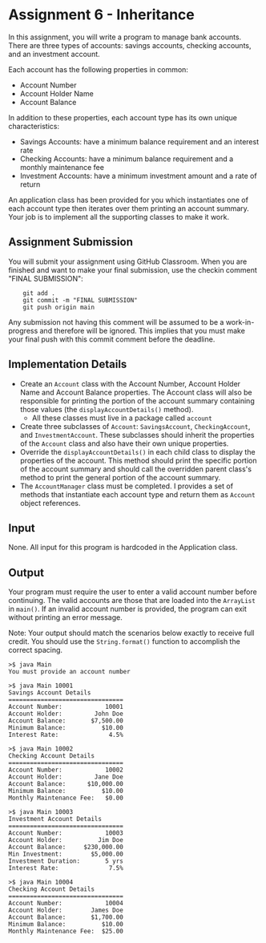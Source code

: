 # Assignment 6 - Inheritance
In this assignment, you will write a program to manage bank accounts. There are three types of accounts: savings accounts, checking accounts, and an investment account.

Each account has the following properties in common:
 - Account Number
 - Account Holder Name
 - Account Balance

In addition to these properties, each account type has its own unique characteristics:
 - Savings Accounts: have a minimum balance requirement and an interest rate
 - Checking Accounts: have a minimum balance requirement and a monthly maintenance fee
 - Investment Accounts: have a minimum investment amount and a rate of return

An application class has been provided for you which instantiates one of each account type then iterates over them printing an account summary.  Your job is to implement all the supporting classes to make it work.

## Assignment Submission
You will submit your assignment using GitHub Classroom.  When you are finished and want to make your final submission, use the checkin comment "FINAL SUBMISSION":

        git add .
        git commit -m "FINAL SUBMISSION"
        git push origin main

Any submission not having this comment will be assumed to be a work-in-progress and therefore will be ignored.  This implies that you must make your final push with this commit comment before the deadline.


## Implementation Details
 - Create an `Account` class with the Account Number, Account Holder Name and Account Balance properties. The Account class will also be responsible for printing the portion of the account summary containing those values (the `displayAccountDetails()` method).
      - All these classes must live in a package called `account`
 - Create three subclasses of `Account`: `SavingsAccount`, `CheckingAccount`, and `InvestmentAccount`. These subclasses should inherit the properties of the `Account` class and also have their own unique properties.
 - Override the `displayAccountDetails()` in each child class to display the properties of the account.  This method should print the specific portion of the account summary and should call the overridden parent class's method to print the general portion of the account summary.
 - The `AccountManager` class must be completed.  I provides a set of methods that instantiate each account type and return them as `Account` object references.

## Input
None.  All input for this program is hardcoded in the Application class.

## Output
Your program must require the user to enter a valid account number before continuing.  The valid accounts are those that are loaded into the `ArrayList` in `main()`.  If an invalid account number is provided, the program can exit without printing an error message.

Note: Your output should match the scenarios below exactly to receive full credit.  You should use the `String.format()` function to accomplish the correct spacing.

	>$ java Main
	You must provide an account number

	>$ java Main 10001
	Savings Account Details
	================================
	Account Number:            10001
	Account Holder:         John Doe
	Account Balance:       $7,500.00
	Minimum Balance:          $10.00
	Interest Rate:              4.5%

	>$ java Main 10002
	Checking Account Details
	================================
	Account Number:            10002
	Account Holder:         Jane Doe
	Account Balance:      $10,000.00
	Minimum Balance:          $10.00
	Monthly Maintenance Fee:   $0.00

	>$ java Main 10003
	Investment Account Details
	================================
	Account Number:            10003
	Account Holder:          Jim Doe
	Account Balance:     $230,000.00
	Min Investment:        $5,000.00
	Investment Duration:       5 yrs
	Interest Rate:              7.5%

	>$ java Main 10004
	Checking Account Details
	================================
	Account Number:            10004
	Account Holder:        James Doe
	Account Balance:       $1,700.00
	Minimum Balance:          $10.00
	Monthly Maintenance Fee:  $25.00
